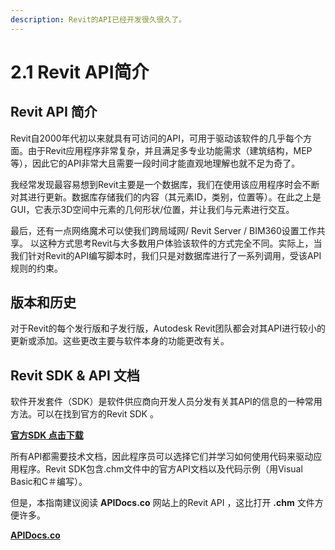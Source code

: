 ```yaml
---
description: Revit的API已经开发很久很久了。
---
```


# 2.1 Revit API简介

## Revit API 简介

Revit自2000年代初以来就具有可访问的API，可用于驱动该软件的几乎每个方面。由于Revit应用程序非常复杂，并且满足多专业功能需求（建筑结构，MEP等），因此它的API非常大且需要一段时间才能直观地理解也就不足为奇了。

我经常发现最容易想到Revit主要是一个数据库，我们在使用该应用程序时会不断对其进行更新。数据库存储我们的内容（其元素ID，类别，位置等）。在此之上是GUI，它表示3D空间中元素的几何形状/位置，并让我们与元素进行交互。

最后，还有一点网络魔术可以使我们跨局域网/ Revit Server / BIM360设置工作共享。 以这种方式思考Revit与大多数用户体验该软件的方式完全不同。实际上，当我们针对Revit的API编写脚本时，我们只是对数据库进行了一系列调用，受该API规则的约束。

## 版本和历史

对于Revit的每个发行版和子发行版，Autodesk Revit团队都会对其API进行较小的更新或添加。这些更改主要与软件本身的功能更改有关。

## Revit SDK & API 文档

软件开发套件（SDK）是软件供应商向开发人员分发有关其API的信息的一种常用方法。可以在找到官方的Revit SDK 。

[**官方SDK 点击下载**](https://knowledge.autodesk.com/support/revit-products/learn-explore/caas/CloudHelp/cloudhelp/2019/ENU/Revit-Customize/files/GUID-D7E8694D-7DB3-41CA-A0F3-AF64DC2DA015-htm.html)

所有API都需要技术文档，因此程序员可以选择它们并学习如何使用代码来驱动应用程序。Revit SDK包含.chm文件中的官方API文档以及代码示例（用Visual Basic和C＃编写）。

但是，本指南建议阅读 **APIDocs.co** 网站上的Revit API ，这比打开 **.chm** 文件方便许多。

[**APIDocs.co**](https://apidocs.co/)
